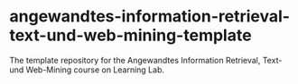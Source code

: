 # angewandtes-information-retrieval-text-und-web-mining-template
The template repository for the Angewandtes Information Retrieval, Text- und Web-Mining course on Learning Lab.
